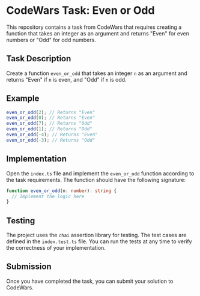 # CodeWars Task: Even or Odd

This repository contains a task from CodeWars that requires creating a function that takes an integer as an argument and returns "Even" for even numbers or "Odd" for odd numbers.

## Task Description

Create a function `even_or_odd` that takes an integer `n` as an argument and returns "Even" if `n` is even, and "Odd" if `n` is odd.

## Example

```typescript
even_or_odd(2); // Returns "Even"
even_or_odd(0); // Returns "Even"
even_or_odd(7); // Returns "Odd"
even_or_odd(1); // Returns "Odd"
even_or_odd(-4); // Returns "Even"
even_or_odd(-3); // Returns "Odd"
```

## Implementation

Open the `index.ts` file and implement the `even_or_odd` function according to the task requirements. The function should have the following signature:

```typescript
function even_or_odd(n: number): string {
  // Implement the logic here
}
```

## Testing

The project uses the `chai` assertion library for testing. The test cases are defined in the `index.test.ts` file. You can run the tests at any time to verify the correctness of your implementation.

## Submission

Once you have completed the task, you can submit your solution to CodeWars.
